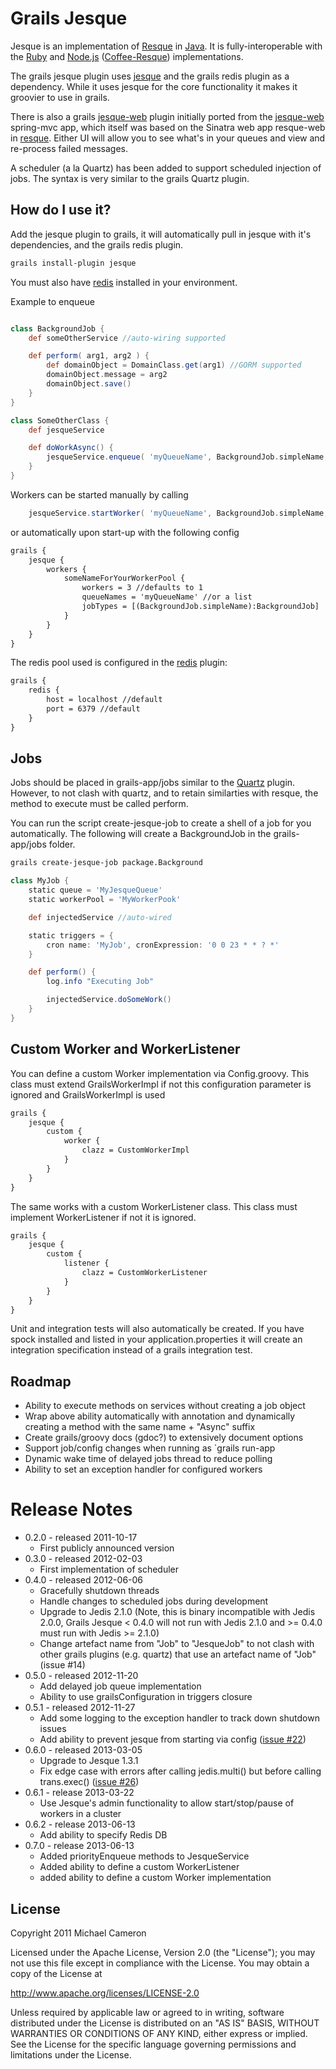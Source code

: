 Grails Jesque
=============

Jesque is an implementation of [Resque](https://github.com/defunkt/resque) in [Java](http://www.oracle.com/technetwork/java/index.html).
It is fully-interoperable with the [Ruby](http://www.ruby-lang.org/en/) and [Node.js](http://nodejs.org/) ([Coffee-Resque](https://github.com/technoweenie/coffee-resque)) implementations.

The grails jesque plugin uses [jesque](https://github.com/gresrun/jesque) and the grails redis plugin as a dependency.
While it uses jesque for the core functionality it makes it groovier to use in grails.

There is also a grails [jesque-web](https://github.com/michaelcameron/grails-jesque-web) plugin initially ported from the [jesque-web](https://github.com/gresrun/jesque-web) spring-mvc app, which itself was based on the Sinatra web app resque-web in [resque](https://github.com/defunkt/resque).
Either UI will allow you to see what's in your queues and view and re-process failed messages.

A scheduler (a la Quartz) has been added to support scheduled injection of jobs. The syntax is very similar to the grails Quartz plugin. 

How do I use it?
----------------
Add the jesque plugin to grails, it will automatically pull in jesque with it's dependencies, and the grails redis plugin.

```bash
grails install-plugin jesque
```

You must also have [redis](http://redis.io) installed in your environment.


Example to enqueue

```groovy

class BackgroundJob {
    def someOtherService //auto-wiring supported

    def perform( arg1, arg2 ) {
        def domainObject = DomainClass.get(arg1) //GORM supported
        domainObject.message = arg2
        domainObject.save()
    }
}

class SomeOtherClass {
    def jesqueService

    def doWorkAsync() {
        jesqueService.enqueue( 'myQueueName', BackgroundJob.simpleName, 1, 'hi there')
    }
}
```

Workers can be started manually by calling

```groovy
    jesqueService.startWorker( 'myQueueName', BackgroundJob.simpleName, BackgroundJob )
```

or automatically upon start-up with the following config

```xml
grails {
    jesque {
        workers {
            someNameForYourWorkerPool {
                workers = 3 //defaults to 1
                queueNames = 'myQueueName' //or a list
                jobTypes = [(BackgroundJob.simpleName):BackgroundJob]
            }
        }
    }
}
```

The redis pool used is configured in the [redis](https://github.com/grails-plugins/grails-redis) plugin:

```xml
grails {
    redis {
        host = localhost //default
        port = 6379 //default
    }
}
```

Jobs
----
Jobs should be placed in grails-app/jobs similar to the [Quartz](http://grails.org/plugin/quartz) plugin.
However, to not clash with quartz, and to retain similarties with resque, the method to execute must be called perform.

You can run the script create-jesque-job to create a shell of a job for you automatically.  The
following will create a BackgroundJob in the grails-app/jobs folder.

```bash
grails create-jesque-job package.Background
```

```groovy
class MyJob {
    static queue = 'MyJesqueQueue'
    static workerPool = 'MyWorkerPook'

    def injectedService //auto-wired

    static triggers = {
        cron name: 'MyJob', cronExpression: '0 0 23 * * ? *'
    }

    def perform() {
        log.info "Executing Job"

        injectedService.doSomeWork()
    }
}
```


Custom Worker and WorkerListener
----
You can define a custom Worker implementation via Config.groovy. This class must extend GrailsWorkerImpl if not this configuration parameter is ignored and GrailsWorkerImpl is used
```xml
grails {
    jesque {
        custom {
            worker {
            	clazz = CustomWorkerImpl
            }
        }
	}
}
```

The same works with a custom WorkerListener class. This class must implement WorkerListener if not it is ignored.

```xml
grails {
    jesque {
        custom {
            listener {
            	clazz = CustomWorkerListener
            }
        }
	}
}
```



Unit and integration tests will also automatically be created.  If you have spock installed and listed in your application.properties
it will create an integration specification instead of a grails integration test.

Roadmap
----
* Ability to execute methods on services without creating a job object
* Wrap above ability automatically with annotation and dynamically creating a method with the same name + "Async" suffix
* Create grails/groovy docs (gdoc?) to extensively document options
* Support job/config changes when running as `grails run-app
* Dynamic wake time of delayed jobs thread to reduce polling
* Ability to set an exception handler for configured workers

Release Notes
=============

* 0.2.0 - released 2011-10-17
    * First publicly announced version
* 0.3.0 - released 2012-02-03
    * First implementation of scheduler
* 0.4.0 - released 2012-06-06
    * Gracefully shutdown threads
    * Handle changes to scheduled jobs during development
    * Upgrade to Jedis 2.1.0 (Note, this is binary incompatible with Jedis 2.0.0, Grails Jesque < 0.4.0 will not run with Jedis 2.1.0 and >= 0.4.0 must run with Jedis >= 2.1.0)
    * Change artefact name from "Job" to "JesqueJob" to not clash with other grails plugins (e.g. quartz) that use an artefact name of "Job" (issue #14)
* 0.5.0 - released 2012-11-20
    * Add delayed job queue implementation
    * Ability to use grailsConfiguration in triggers closure
* 0.5.1 - released 2012-11-27
    * Add some logging to the exception handler to track down shutdown issues
    * Add ability to prevent jesque from starting via config ([issue #22](https://github.com/michaelcameron/grails-jesque/issues/23))
* 0.6.0 - released 2013-03-05
    * Upgrade to Jesque 1.3.1
    * Fix edge case with errors after calling jedis.multi() but before calling trans.exec() ([issue #26](https://github.com/michaelcameron/grails-jesque/issues/26))
* 0.6.1 - release 2013-03-22
    * Use Jesque's admin functionality to allow start/stop/pause of workers in a cluster
* 0.6.2 - release 2013-06-13
    * Add ability to specify Redis DB
* 0.7.0 - release 2013-06-13
	* Added priorityEnqueue methods to JesqueService
	* Added ability to define a custom WorkerListener
	* added ability to define a custom Worker implementation

License
-------
Copyright 2011 Michael Cameron

Licensed under the Apache License, Version 2.0 (the "License");
you may not use this file except in compliance with the License.
You may obtain a copy of the License at

   <http://www.apache.org/licenses/LICENSE-2.0>

Unless required by applicable law or agreed to in writing, software
distributed under the License is distributed on an "AS IS" BASIS,
WITHOUT WARRANTIES OR CONDITIONS OF ANY KIND, either express or implied.
See the License for the specific language governing permissions and
limitations under the License.
